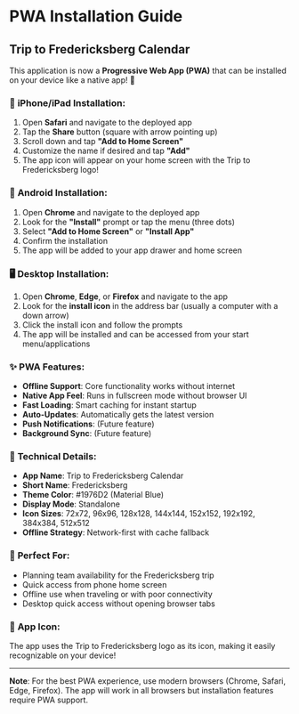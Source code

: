 # PWA Installation Guide
## Trip to Fredericksberg Calendar

This application is now a **Progressive Web App (PWA)** that can be installed on your device like a native app! 🎉

### 📱 **iPhone/iPad Installation:**

1. Open **Safari** and navigate to the deployed app
2. Tap the **Share** button (square with arrow pointing up)
3. Scroll down and tap **"Add to Home Screen"**
4. Customize the name if desired and tap **"Add"**
5. The app icon will appear on your home screen with the Trip to Fredericksberg logo!

### 🤖 **Android Installation:**

1. Open **Chrome** and navigate to the deployed app
2. Look for the **"Install"** prompt or tap the menu (three dots)
3. Select **"Add to Home Screen"** or **"Install App"**
4. Confirm the installation
5. The app will be added to your app drawer and home screen

### 🖥️ **Desktop Installation:**

1. Open **Chrome**, **Edge**, or **Firefox** and navigate to the app
2. Look for the **install icon** in the address bar (usually a computer with a down arrow)
3. Click the install icon and follow the prompts
4. The app will be installed and can be accessed from your start menu/applications

### ✨ **PWA Features:**

- **Offline Support**: Core functionality works without internet
- **Native App Feel**: Runs in fullscreen mode without browser UI
- **Fast Loading**: Smart caching for instant startup
- **Auto-Updates**: Automatically gets the latest version
- **Push Notifications**: (Future feature)
- **Background Sync**: (Future feature)

### 🔧 **Technical Details:**

- **App Name**: Trip to Fredericksberg Calendar
- **Short Name**: Fredericksberg
- **Theme Color**: #1976D2 (Material Blue)
- **Display Mode**: Standalone
- **Icon Sizes**: 72x72, 96x96, 128x128, 144x144, 152x152, 192x192, 384x384, 512x512
- **Offline Strategy**: Network-first with cache fallback

### 🎯 **Perfect For:**

- Planning team availability for the Fredericksberg trip
- Quick access from phone home screen
- Offline use when traveling or with poor connectivity
- Desktop quick access without opening browser tabs

### 📂 **App Icon:**

The app uses the Trip to Fredericksberg logo as its icon, making it easily recognizable on your device!

---

**Note**: For the best PWA experience, use modern browsers (Chrome, Safari, Edge, Firefox). The app will work in all browsers but installation features require PWA support.
